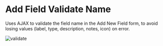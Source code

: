 # Add Field Validate Name

Uses AJAX to validate the field name in the Add New Field form, to avoid losing values (label, type, description, notes, icon) on error.

![validate](https://github.com/user-attachments/assets/218a62bf-7ddf-41d8-9de3-178d4efb6361)